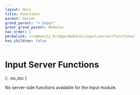 ```yaml
---
layout: docs
title: Functions
parent: Server
grand_parent: "⌨️ Input"
great_grand_parent: Modules
nav_order: 1
permalink: /community_bridge/modules/input/server/functions/
has_children: false
---
```


# Input Server Functions
{: .no_toc }

No server-side functions available for the Input module.
